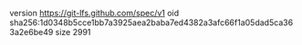 version https://git-lfs.github.com/spec/v1
oid sha256:1d0348b5cce1bb7a3925aea2baba7ed4382a3afc66f1a05dad5ca363a2e6be49
size 2991
